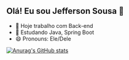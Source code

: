 ## Olá! Eu sou Jefferson  Sousa 👋

- 🔭 Hoje trabalho com Back-end
- 🌱 Estudando Java, Spring Boot
- 😄 Pronouns: Ele/Dele

[![Anurag's GitHub stats](https://github-readme-stats.vercel.app/api?username=JeffSSousa)](https://github.com/anuraghazra/github-readme-stats)

